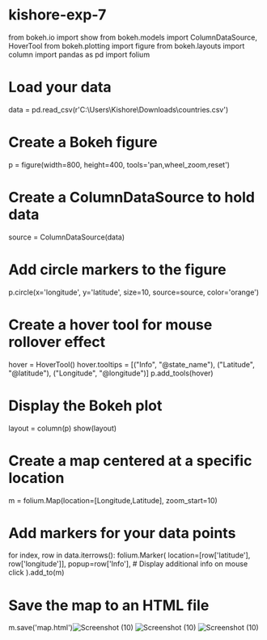# kishore-exp-7
from bokeh.io import show
from bokeh.models import ColumnDataSource, HoverTool
from bokeh.plotting import figure
from bokeh.layouts import column
import pandas as pd
import folium
# Load your data
data = pd.read_csv(r'C:\Users\Kishore\Downloads\countries.csv')
# Create a Bokeh figure
p = figure(width=800, height=400, tools='pan,wheel_zoom,reset')
# Create a ColumnDataSource to hold data
source = ColumnDataSource(data)
# Add circle markers to the figure
p.circle(x='longitude', y='latitude', size=10, source=source, color='orange')
# Create a hover tool for mouse rollover effect
hover = HoverTool()
hover.tooltips = [("Info", "@state_name"), ("Latitude", "@latitude"), ("Longitude", "@longitude")]
p.add_tools(hover)
# Display the Bokeh plot
layout = column(p)
show(layout)
# Create a map centered at a specific location
m = folium.Map(location=[Longitude,Latitude], zoom_start=10)
# Add markers for your data points
for index, row in data.iterrows():
    folium.Marker(
        location=[row['latitude'], row['longitude']],
        popup=row['Info'],  # Display additional info on mouse click
    ).add_to(m)
# Save the map to an HTML file
m.save('map.html')![Screenshot (10)](https://github.com/user-attachments/assets/8d6b593a-068d-42b0-ab3f-aa66defe9976)
![Screenshot (10)](https://github.com/user-attachments/assets/04b353f4-7fa0-4ad2-8248-2d16e0a52c9e)
![Screenshot (10)](https://github.com/user-attachments/assets/d3c6c5c1-3935-43cc-ac54-aeb721881303)
